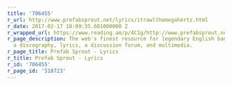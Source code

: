 ```yaml
---
title: '706455'
r_url: http://www.prefabsprout.net/lyrics/itrawlthemegahertz.html
r_date: 2017-02-17 18:09:35.601000000 Z
r_wrapped_url: https://www.reading.am/p/4C1g/http://www.prefabsprout.net/lyrics/itrawlthemegahertz.html
r_page_description: The web's finest resource for legendary English band 'Prefab Sprout.'  Includes
  a discography, lyrics, a discussion forum, and multimedia.
r_page_title: Prefab Sprout - Lyrics
r_title: Prefab Sprout - Lyrics
r_id: '706455'
r_page_id: '518723'
---
```


